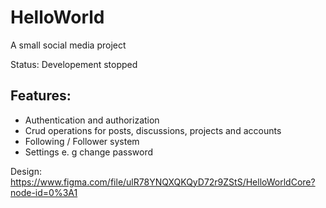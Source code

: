 # HelloWorld
A small social media project

Status: Developement stopped

## Features:
- Authentication and authorization 
- Crud operations for posts, discussions, projects and accounts
- Following / Follower system
- Settings e. g change password


Design: https://www.figma.com/file/ulR78YNQXQKQyD72r9ZStS/HelloWorldCore?node-id=0%3A1
